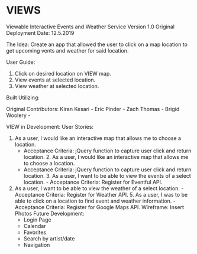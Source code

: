 # VIEWS
Viewable Interactive Events and Weather Service
Version 1.0
Original Deployment Date: 12.5.2019

The Idea:
Create an app that allowed the user to click on a map location to get upcoming vents and weather for said location. 

User Guide:
1. Click on desired location on VIEW map.
2. View events at selected location.
3. View weather at selected location.

Built Utilizing:


Original Contributors: 
Kiran Kesari -
Eric Pinder - 
Zach Thomas -
Brigid Woolery -

VIEW in Development:
User Stories:
  1. As a user, I would like an interactive map that allows me to choose a location.	
      - Acceptance Criteria: jQuery function to capture user click and return location.
	2. As a user, I would like an interactive map that allows me to choose a location.
      - Acceptance Criteria: jQuery function to capture user click and return location.
	3. As a user, I want to be able to view the events of a select location.
			- Acceptance Criteria: Register for Eventful API.
  4. As a user, I want to be able to view the weather of a select location.
			- Acceptance Criteria: Register for Weather API.
	5. As a user, I was to be able to click on a location to find event and weather information.
			- Acceptance Criteria: Register for Google Maps API.
	Wireframe:
		Insert Photos
	Future Development: 
		- Login Page
		- Calendar
		- Favorites
		- Search by artist/date
		- Navigation
